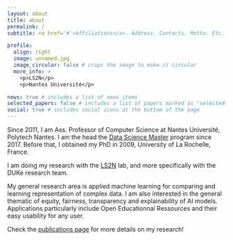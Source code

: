 ```yaml
---
layout: about
title: about
permalink: /
subtitle: <a href='#'>Affiliations</a>. Address. Contacts. Motto. Etc.

profile:
  align: right
  image: unnamed.jpg
  image_circular: false # crops the image to make it circular
  more_info: >
    <p>LS2N</p>
    <p>Nantes Université</p>

news: true # includes a list of news items
selected_papers: false # includes a list of papers marked as "selected={true}"
social: true # includes social icons at the bottom of the page
---
```


Since 2011, I am Ass. Professor of Computer Science at Nantes Université, Polytech Nantes. I am the head the [Data Science Master](https://polytech.univ-nantes.fr/fr/les-formations/masters-internationaux/data-science-masters-degree-ds) program since 2017. Before that, I obtained my PhD in 2009, University of La Rochelle, France.

I am doing my research with the [LS2N](https://www.ls2n.fr) lab, and more specifically with the DUKe research team.

My general research area is applied machine learning for comparing and learning representation of complex data.
I am also interested in the general thematic of equity, fairness, transparency and explainability of AI models.
Applications particularly include Open Educationnal Ressources and  their easy usability for any user. 

Check the [publications page](publications) for more details on my research!
